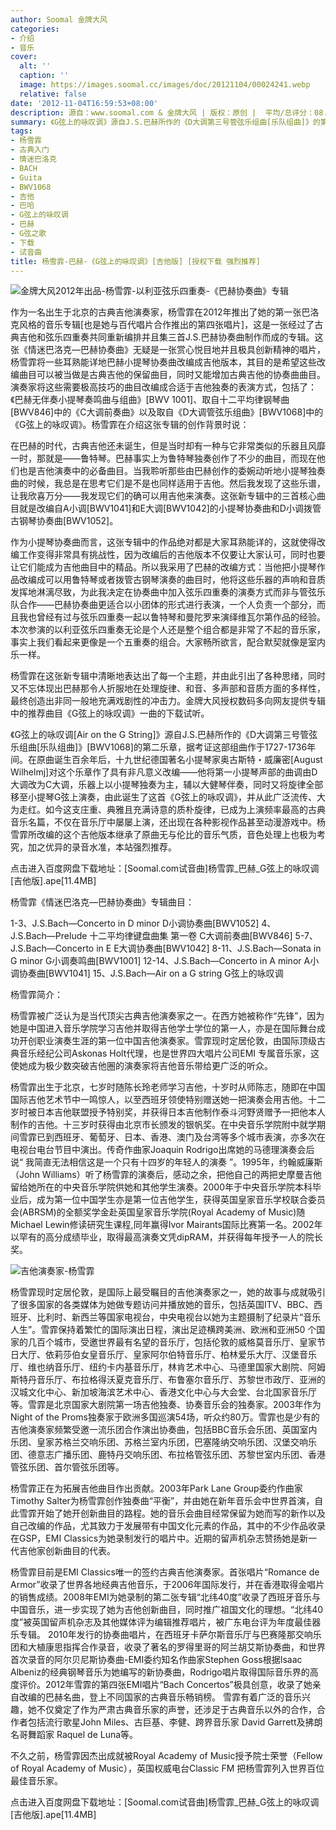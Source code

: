 ```yaml
---
author: Soomal 金牌大风
categories:
- 介绍
- 音乐
cover:
  alt: ''
  caption: ''
  image: https://images.soomal.cc/images/doc/20121104/00024241.webp
  relative: false
date: '2012-11-04T16:59:53+08:00'
description: 源自：www.soomal.com & 金牌大风 | 版权：原创 |  平均/总评分：08.74/201
summary: 《G弦上的咏叹调》源自J.S.巴赫所作的《D大调第三号管弦乐组曲[乐队组曲]》的第二乐章，杨雪霏所改编的这个吉他版本继承了原曲无与伦比的音乐气质，音色处理上也极为考究，加之优异的录音水准，本站强烈推荐。
tags:
- 杨雪霏
- 古典入门
- 情迷巴洛克
- BACH
- Guita
- BWV1068
- 吉他
- 巴哈
- G弦上的咏叹调
- 巴赫
- G弦之歌
- 下载
- 试音曲
title: 杨雪霏-巴赫-《G弦上的咏叹调》[吉他版] [授权下载 强烈推荐]
---
```


![金牌大风2012年出品-杨雪霏-以利亚弦乐四重奏-《巴赫协奏曲》专辑](https://images.soomal.cc/images/doc/20121104/00024239.webp)



作为一名出生于北京的古典吉他演奏家，杨雪霏在2012年推出了她的第一张巴洛克风格的音乐专辑[也是她与百代唱片合作推出的第四张唱片]，这是一张经过了古典吉他和弦乐四重奏共同重新编排并且集三首J.S.巴赫协奏曲制作而成的专辑。这张《情迷巴洛克―巴赫协奏曲》无疑是一张赏心悦目地并且极具创新精神的唱片，杨雪霏将一些耳熟能详地巴赫小提琴协奏曲改编成吉他版本，其目的是希望这些改编曲目可以被当做是古典吉他的保留曲目，同时又能增加古典吉他的协奏曲曲目。演奏家将这些需要极高技巧的曲目改编成合适于吉他独奏的表演方式，包括了：《巴赫无伴奏小提琴奏鸣曲与组曲》[BWV 1001]、取自十二平均律钢琴曲[BWV846]中的《C大调前奏曲》以及取自《D大调管弦乐组曲》[BWV1068]中的《G弦上的咏叹调》。杨雪霏在介绍这张专辑的创作背景时说：


在巴赫的时代，古典吉他还未诞生，但是当时却有一种与它非常类似的乐器且风靡一时，那就是――鲁特琴。巴赫事实上为鲁特琴独奏创作了不少的曲目，而现在他们也是吉他演奏中的必备曲目。当我聆听那些由巴赫创作的委婉动听地小提琴独奏曲的时候，我总是在思考它们是不是也同样适用于吉他。然后我发现了这些乐谱，让我欣喜万分――我发现它们的确可以用吉他来演奏。这张新专辑中的三首核心曲目就是改编自A小调[BWV1041]和E大调[BWV1042]的小提琴协奏曲和D小调拨管古钢琴协奏曲[BWV1052]。

作为小提琴协奏曲而言，这张专辑中的作品绝对都是大家耳熟能详的，这就使得改编工作变得非常具有挑战性，因为改编后的吉他版本不仅要让大家认可，同时也要让它们能成为吉他曲目中的精品。所以我采用了巴赫的改编方式：当他把小提琴作品改编成可以用鲁特琴或者拨管古钢琴演奏的曲目时，他将这些乐器的声响和音质发挥地淋漓尽致，为此我决定在协奏曲中加入弦乐四重奏的演奏方式而非与管弦乐队合作――巴赫协奏曲更适合以小团体的形式进行表演，一个人负责一个部分，而且我也曾经有过与弦乐四重奏一起以鲁特琴和曼陀罗来演绎维瓦尔第作品的经验。本次参演的以利亚弦乐四重奏无论是个人还是整个组合都是非常了不起的音乐家，事实上我们看起来更像是一个五重奏的组合。大家畅所欲言，配合默契就像是室内乐一样。


杨雪霏在这张新专辑中清晰地表达出了每一个主题，并由此引出了各种思绪，同时又不忘体现出巴赫那令人折服地在处理旋律、和音、多声部和音质方面的多样性，最终创造出非同一般地充满戏剧性的冲击力。金牌大风授权数码多向网友提供专辑中的推荐曲目《G弦上的咏叹调》一曲的下载试听。

《G弦上的咏叹调[Air on the G String]》源自J.S.巴赫所作的《D大调第三号管弦乐组曲[乐队组曲]》[BWV1068]的第二乐章，据考证这部组曲作于1727-1736年间。在原曲诞生百余年后，十九世纪德国著名小提琴家奥古斯特・威廉密[August Wilhelmj]对这个乐章作了具有非凡意义改编――他将第一小提琴声部的曲调由D大调改为C大调，乐器上以小提琴独奏为主，辅以大健琴伴奏，同时又将旋律全部移至小提琴G弦上演奏，由此诞生了这首《G弦上的咏叹调》，并从此广泛流传、大为走红。如今这支庄重、典雅且充满诗意的质朴旋律，已成为上演频率最高的古典音乐名篇，不仅在音乐厅中屡屡上演，还出现在各种影视作品甚至动漫游戏中。杨雪霏所改编的这个吉他版本继承了原曲无与伦比的音乐气质，音色处理上也极为考究，加之优异的录音水准，本站强烈推荐。


点击进入百度网盘下载地址：[Soomal.com试音曲]杨雪霏_巴赫_G弦上的咏叹调[吉他版].ape[11.4MB]


杨雪霏《情迷巴洛克―巴赫协奏曲》专辑曲目：


1-3、J.S.Bach―Concerto in D minor D小调协奏曲[BWV1052]
4、J.S.Bach―Prelude 十二平均律键盘曲集 第一卷 C大调前奏曲[BWV846]
5-7、J.S.Bach―Concerto in E E大调协奏曲[BWV1042]
8-11、J.S.Bach―Sonata in G minor G小调奏鸣曲[BWV1001]
12-14、J.S.Bach―Concerto in A minor A小调协奏曲[BWV1041]
15、J.S.Bach―Air on a G string G弦上的咏叹调


杨雪霏简介：

杨雪霏被广泛认为是当代顶尖古典吉他演奏家之一。在西方她被称作“先锋”，因为她是中国进入音乐学院学习吉他并取得吉他学士学位的第一人，亦是在国际舞台成功开创职业演奏生涯的第一位中国吉他演奏家。雪霏现时定居伦敦，由国际顶级古典音乐经纪公司Askonas Holt代理，也是世界四大唱片公司EMI 专属音乐家，这使她成为极少数突破吉他圈的演奏家将吉他音乐带给更广泛的听众。

杨雪霏出生于北京，七岁时随陈长玲老师学习吉他，十岁时从师陈志，随即在中国国际吉他艺术节中一鸣惊人，以至西班牙领使特别赠送她一把演奏会用吉他。十二岁时被日本吉他联盟授予特别奖，并获得日本吉他制作泰斗河野贤赠予一把他本人制作的吉他。十三岁时获得由北京市长颁发的银帆奖。在中央音乐学院附中就学期间雪霏已到西班牙、葡萄牙、日本、香港、澳门及台湾等多个城市表演，亦多次在电视台电台节目中演出。传奇作曲家Joaquin Rodrigo出席她的马德理演奏会后说“ 我简直无法相信这是一个只有十四岁的年轻人的演奏 ”。1995年，约翰威廉斯（John Williams）听了杨雪霏的演奏后，感动之余，把他自己的两把史摩曼吉他留给她所在的中央音乐学院供她和其他学生演奏。2000年于中央音乐学院本科毕业后，成为第一位中国学生亦是第一位吉他学生，获得英国皇家音乐学校联合委员会(ABRSM)的全额奖学金赴英国皇家音乐学院(Royal Academy of Music)随Michael Lewin修读研究生课程,同年赢得Ivor Mairants国际比赛第一名。2002年以罕有的高分成绩毕业，取得最高演奏文凭dipRAM，并获得每年授予一人的院长奖。

![吉他演奏家-杨雪霏](https://images.soomal.cc/images/doc/20121104/00024240.webp)





杨雪霏现时定居伦敦，是国际上最受瞩目的吉他演奏家之一，她的故事与成就吸引了很多国家的各类媒体为她做专题访问并播放她的音乐，包括英国ITV、BBC、西班牙、比利时、新西兰等国家电视台，中央电视台以她为主题摄制了纪录片“音乐人生”。雪霏保持着繁忙的国际演出日程，演出足迹横跨美洲、欧洲和亚洲50 个国家的几百个城市，受邀世界最有名望的音乐厅，包括伦敦的威格莫音乐厅、皇家节日大厅、依莉莎伯女皇音乐厅、皇家阿尔伯特音乐厅、柏林爱乐大厅、汉堡音乐厅、维也纳音乐厅、纽约卡内基音乐厅，林肯艺术中心、马德里国家大剧院、阿姆斯特丹音乐厅、布拉格得沃夏克音乐厅、布鲁塞尔音乐厅、苏黎世市政厅、亚洲的汉城文化中心、新加坡海滨艺术中心、香港文化中心与大会堂、台北国家音乐厅等。雪霏是北京国家大剧院第一场吉他独奏、协奏音乐会的独奏家。2003年作为Night of the Proms独奏家于欧洲多国巡演54场，听众约80万。雪霏也是少有的吉他演奏家频繁受邀一流乐团合作演出协奏曲，包括BBC音乐会乐团、英国室内乐团、皇家苏格兰交响乐团、苏格兰室内乐团，巴塞隆纳交响乐团、汉堡交响乐团、德意志广播乐团、鹿特丹交响乐团、布拉格管弦乐团、苏黎世室内乐团、香港管弦乐团、首尔管弦乐团等。

杨雪霏正在为拓展吉他曲目作出贡献。2003年Park Lane Group委约作曲家Timothy Salter为杨雪霏创作独奏曲“平衡”，并由她在新年音乐会中世界首演，自此雪霏开始了她开创新曲目的路程。她的音乐会曲目经常保留为她而写的新作以及自己改编的作品，尤其致力于发展带有中国文化元素的作品，其中的不少作品收录在GSP，EMI Classics为她录制发行的唱片中。近期的留声机杂志赞扬她是新一代吉他家创新曲目的代表。

杨雪霏目前是EMI Classics唯一的签约古典吉他演奏家。首张唱片“Romance de Armor”收录了世界各地经典吉他音乐，于2006年国际发行，并在香港取得金唱片的销售成绩。2008年EMI为她录制的第二张专辑“北纬40度”收录了西班牙音乐与中国音乐，进一步实现了她为吉他创新曲目，同时推广祖国文化的理想。“北纬40度”被英国留声机杂志及其他媒体评为编辑推荐唱片，被广东电台评为年度最佳器乐专辑。 2010年发行的协奏曲唱片，在西班牙卡萨尔斯音乐厅与巴赛隆那交响乐团和大植康思指挥合作录音，收录了著名的罗得里哥的阿兰胡艾斯协奏曲，和世界首次录音的阿尔贝尼斯协奏曲-EMI委约知名作曲家Stephen Goss根据Isaac Albeniz的经典钢琴音乐为她编写的新协奏曲，Rodrigo唱片取得国际音乐界的高度评价。2012年雪霏的第四张EMI唱片“Bach Concertos”极具创意，收录了她亲自改编的巴赫名曲，登上不同国家的古典音乐畅销榜。
雪霏有着广泛的音乐兴趣，她不仅奠定了作为严肃古典音乐家的声誉，还涉足于古典音乐以外的合作，合作者包括流行歌星John Miles、古巨基、李健、跨界音乐家 David Garrett及拂朗名哥舞蹈家 Raquel de Luna等。

不久之前，杨雪霏因杰出成就被Royal Academy of Music授予院士荣誉（Fellow of Royal Academy of Music），英国权威电台Classic FM 把杨雪霏列入世界百位最佳音乐家。


点击进入百度网盘下载地址：[Soomal.com试音曲]杨雪霏_巴赫_G弦上的咏叹调[吉他版].ape[11.4MB]